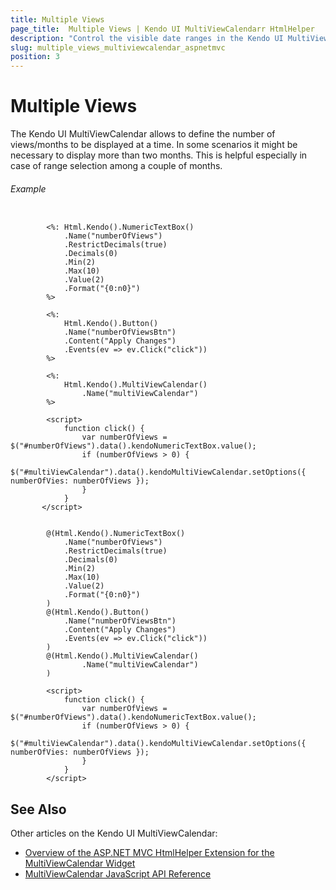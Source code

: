 ```yaml
---
title: Multiple Views
page_title:  Multiple Views | Kendo UI MultiViewCalendarr HtmlHelper
description: "Control the visible date ranges in the Kendo UI MultiViewCalendar and manage the number of its horizontally rendered views."
slug: multiple_views_multiviewcalendar_aspnetmvc
position: 3
---
```



# Multiple Views

The Kendo UI MultiViewCalendar allows to define the number of views/months to be displayed at a time. In some scenarios it might be necessary to display more than two months. This is helpful especially in case of range selection among a couple of months.

###### Example

```tab-ASPX

        <%: Html.Kendo().NumericTextBox()
            .Name("numberOfViews")
            .RestrictDecimals(true)
            .Decimals(0)
            .Min(2)
            .Max(10)
            .Value(2)
            .Format("{0:n0}")
        %>

        <%:
            Html.Kendo().Button()
            .Name("numberOfViewsBtn")
            .Content("Apply Changes")
            .Events(ev => ev.Click("click"))
        %>

        <%:
            Html.Kendo().MultiViewCalendar()
                .Name("multiViewCalendar")
        %>

        <script>
            function click() {
                var numberOfViews = $("#numberOfViews").data().kendoNumericTextBox.value();
                if (numberOfViews > 0) {
                    $("#multiViewCalendar").data().kendoMultiViewCalendar.setOptions({ numberOfVies: numberOfViews });
                } 
            }
       </script>
```
```tab-Razor

        @(Html.Kendo().NumericTextBox()
            .Name("numberOfViews")
            .RestrictDecimals(true)
            .Decimals(0)
            .Min(2)
            .Max(10)
            .Value(2)
            .Format("{0:n0}")
        )
        @(Html.Kendo().Button()
            .Name("numberOfViewsBtn")
            .Content("Apply Changes")
            .Events(ev => ev.Click("click"))
        )
        @(Html.Kendo().MultiViewCalendar()
                .Name("multiViewCalendar")
        )

        <script>
            function click() {
                var numberOfViews = $("#numberOfViews").data().kendoNumericTextBox.value();
                if (numberOfViews > 0) {
                    $("#multiViewCalendar").data().kendoMultiViewCalendar.setOptions({ numberOfVies: numberOfViews });
                } 
            }
        </script>

```

## See Also

Other articles on the Kendo UI MultiViewCalendar:

* [Overview of the ASP.NET MVC HtmlHelper Extension for the MultiViewCalendar Widget](/helpers/multiviewcalendar/overview)
* [MultiViewCalendar JavaScript API Reference](http://docs.telerik.com/kendo-ui/api/javascript/ui/multiviewcalendar)